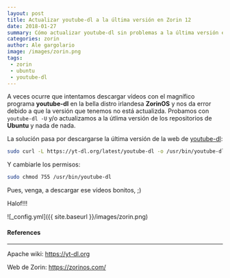 ```yaml
---
layout: post
title: Actualizar youtube-dl a la última versión en Zorin 12
date: 2018-01-27
summary: Cómo actualizar youtube-dl sin problemas a la última versión en derivadas de Ubuntu
categories: zorin
author: Ale gargolario
image: /images/zorin.png
tags:
 - zorin
 - ubuntu
 - youtube-dl
---
```


A veces ocurre que intentamos descargar vídeos con el magnífico programa **youtube-dl** en la bella distro irlandesa **ZorinOS** y nos da error debido a que la versión que tenemos no está actualizda. Probamos con ```youtube-dl -U``` y/o actualizamos a la útlima versión de los repositorios de **Ubuntu** y nada de nada.

La solución pasa por descargarse la última versión de la web de [youtube-dl](https://yt-dl.org):

``` bash
sudo curl -L https://yt-dl.org/latest/youtube-dl -o /usr/bin/youtube-dl
```
Y cambiarle los permisos:

``` bash
sudo chmod 755 /usr/bin/youtube-dl
```
Pues, venga, a descargar ese vídeos bonitos, ;)

Halof!!!

![_config.yml]({{ site.baseurl }}/images/zorin.png)

#### References
*** 

 Apache wiki: <https://yt-dl.org>
 
 Web de Zorin: <https://zorinos.com/>
